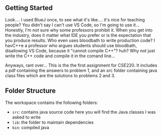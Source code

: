 ## Getting Started

Look.... I used BlueJ once, to see what it's like.... it's nice for teaching people? You didn't say I can't use VS Code, so I'm going to use it... Honestly, I'm not sure why some professors prohibit it. When you get into the industry, does it matter what IDE you prefer or is the expectation that you produce results. Who even uses bloodbath to write production code? I havC++e a professor who argues students should use bloodbath, disallowing VS Code, because it "cannot compile C++"? huh? Why not just write the C++ code and compile it in the comand line... 


Anyways, rant over... This is the the first assignment for CSE220. It includes a pdf containing the answers to problem 1, and an src folder containing java class files which are the solutions to problems 2 and 3. 

## Folder Structure

The workspace contains the following folders:

- `src`: contains java source code
	here you will find the Java classes I was asked to write
- `lib`: the folder to maintain dependencies
- `bin`: compiled java


